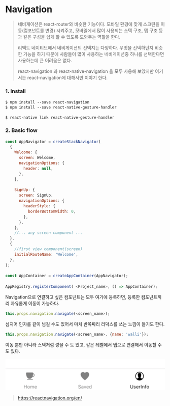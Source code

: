 # Navigation

> 네비게이션은 react-router와 비슷한 기능이다. 모바일 환경에 맞게 스크린을 이동(컴포넌트를 변경) 시켜주고, 모바일에서 많이 사용되는 스택 구조, 탭 구조 등 과 같은 구성을 쉽게 할 수 있도록 도와주는 역할을 한다.
>
> 리액트 네이티브에서 네비게이션의 선택지는 다양하다. 무엇을 선택하던지 비슷한 기능을 하기 때문에 사람들이 많이 사용하는 네비게이션중 하나를 선택한다면 사용하는데 큰 어려움은 없다.
>
> react-navigation 과 react-native-navigation 을 모두 사용해 보았지만 여기서는 react-navigation에 대해서만 이야기 한다.



### 1. Install

```
$ npm install --save react-navigation
$ npm install --save react-native-gesture-handler

$ react-native link react-native-gesture-handler
```



### 2. Basic flow

```js
const AppNavigator = createStackNavigator(
  {
    Welcome: {
      screen: Welcome,
      navigationOptions: {
        header: null,
      },
    },

    SignUp: {
      screen: SignUp,
      navigationOptions: {
        headerStyle: {
          borderBottomWidth: 0,
        },
      },
    },
	//... any screen component ... 
  },
  {
    //first view component(screen)
    initialRouteName: 'Welcome',
  },
);

const AppContainer = createAppContainer(AppNavigator);

AppRegistry.registerComponent( <Project_name>, () => AppContainer);
```

Navigation으로 연결하고 싶은 컴포넌트는 모두 여기에 등록하면, 등록한 컴포넌트끼리 자유롭게 이동이 가능하다. 

```js
this.props.navigation.navigate(<screen_name>);
```

심지어 인자를 같이 넘길 수도 있어서 마치 반쪽짜리 리덕스를 쓰는 느낌이 들기도 한다.

```js
this.props.navigation.navigate(<screen_name>, {name: 'walli'});
```

이동 뿐만 아니라 스택처럼 쌓을 수 도 있고, 같은 레벨에서 탭으로 연결해서 이동할 수 도 있다.

![tab_ex](./tab_ex.png)



> https://reactnavigation.org/en/

